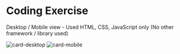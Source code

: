 # Coding Exercise
Desktop / Mobile view - Used HTML, CSS, JavaScript only (No other framework / library used)

![card-desktop](https://user-images.githubusercontent.com/17216136/141620690-56382501-e3e6-4b11-9d9b-3e8e6c849cfa.PNG)
![card-mobile](https://user-images.githubusercontent.com/17216136/141621566-1bb80602-4f08-412c-97d0-b1133829225a.PNG)
